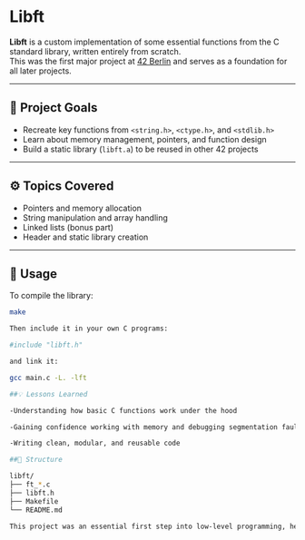 # Libft

**Libft** is a custom implementation of some essential functions from the C standard library, written entirely from scratch.  
This was the first major project at [42 Berlin](https://42berlin.de) and serves as a foundation for all later projects.

---

## 🧠 Project Goals

- Recreate key functions from `<string.h>`, `<ctype.h>`, and `<stdlib.h>`  
- Learn about memory management, pointers, and function design  
- Build a static library (`libft.a`) to be reused in other 42 projects  

---

## ⚙️ Topics Covered

- Pointers and memory allocation  
- String manipulation and array handling  
- Linked lists (bonus part)  
- Header and static library creation  

---

## 🧰 Usage

To compile the library:
```bash
make

Then include it in your own C programs:

#include "libft.h"

and link it:

gcc main.c -L. -lft

##💡 Lessons Learned

-Understanding how basic C functions work under the hood

-Gaining confidence working with memory and debugging segmentation faults

-Writing clean, modular, and reusable code

##📁 Structure

libft/
├── ft_*.c
├── libft.h
├── Makefile
└── README.md

This project was an essential first step into low-level programming, helping me understand what really happens behind higher-level abstractions.
